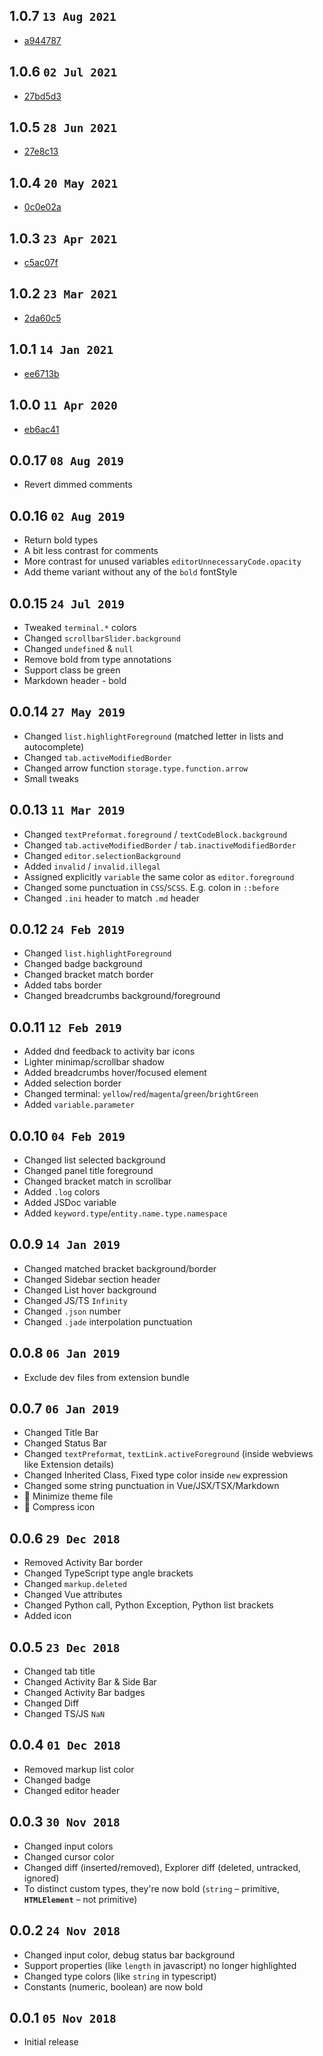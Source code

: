 ## 1.0.7 `13 Aug 2021`

- [a944787](https://github.com/usernamehw/vscode-theme-prism/commit/a944787baf5700c3a0d6de180f1d392904dfa56e)

## 1.0.6 `02 Jul 2021`

- [27bd5d3](https://github.com/usernamehw/vscode-theme-prism/commit/27bd5d34274aec7a37de40862d752031426b4210)

## 1.0.5 `28 Jun 2021`

- [27e8c13](https://github.com/usernamehw/vscode-theme-prism/commit/27e8c132dc56e333279512039c7aefb5f4cdd3f0)

## 1.0.4 `20 May 2021`

- [0c0e02a](https://github.com/usernamehw/vscode-theme-prism/commit/0c0e02ad27b778f8543401c025adebafc9ed2fbd)

## 1.0.3 `23 Apr 2021`

- [c5ac07f](https://github.com/usernamehw/vscode-theme-prism/commit/c5ac07f1c1baf6ce7b9dc32b5ea0f1046079dbac)

## 1.0.2 `23 Mar 2021`

- [2da60c5](https://github.com/usernamehw/vscode-theme-prism/commit/2da60c57c68b531b87bdebf1752dbecf089fb16e)

## 1.0.1 `14 Jan 2021`

- [ee6713b](https://github.com/usernamehw/vscode-theme-prism/commit/ee6713b4d50a9b1ab5e03796d4368976781b37ab)

## 1.0.0 `11 Apr 2020`

- [eb6ac41](https://github.com/usernamehw/vscode-theme-prism/commit/eb6ac4136f912241f8431aa6a5e142b568af29e5)

## 0.0.17 `08 Aug 2019`

- Revert dimmed comments

## 0.0.16 `02 Aug 2019`

- Return bold types
- A bit less contrast for comments
- More contrast for unused variables `editorUnnecessaryCode.opacity`
- Add theme variant without any of the `bold` fontStyle

## 0.0.15 `24 Jul 2019`

- Tweaked `terminal.*` colors
- Changed `scrollbarSlider.background`
- Changed `undefined` & `null`
- Remove bold from type annotations
- Support class be green
- Markdown header - bold

## 0.0.14 `27 May 2019`

- Changed `list.highlightForeground` (matched letter in lists and autocomplete)
- Changed `tab.activeModifiedBorder`
- Changed arrow function  `storage.type.function.arrow`
- Small tweaks

## 0.0.13 `11 Mar 2019`

- Changed `textPreformat.foreground` / `textCodeBlock.background`
- Changed `tab.activeModifiedBorder` / `tab.inactiveModifiedBorder`
- Changed `editor.selectionBackground`
- Added `invalid` / `invalid.illegal`
- Assigned explicitly `variable` the same color as `editor.foreground`
- Changed some punctuation in `CSS`/`SCSS`. E.g. colon in `::before`
- Changed `.ini` header to match `.md` header

## 0.0.12 `24 Feb 2019`

- Changed `list.highlightForeground`
- Changed badge background
- Changed bracket match border
- Added tabs border
- Changed breadcrumbs background/foreground

## 0.0.11 `12 Feb 2019`

- Added dnd feedback to activity bar icons
- Lighter minimap/scrollbar shadow
- Added breadcrumbs hover/focused element
- Added selection border
- Changed terminal: `yellow`/`red`/`magenta`/`green`/`brightGreen`
- Added `variable.parameter`

## 0.0.10 `04 Feb 2019`

- Changed list selected background
- Changed panel title foreground
- Changed bracket match in scrollbar
- Added `.log` colors
- Added JSDoc variable
- Added `keyword.type`/`entity.name.type.namespace`

## 0.0.9 `14 Jan 2019`

- Changed matched bracket background/border
- Changed Sidebar section header
- Changed List hover background
- Changed JS/TS `Infinity`
- Changed `.json` number
- Changed `.jade` interpolation punctuation

## 0.0.8 `06 Jan 2019`

- Exclude dev files from extension bundle

## 0.0.7 `06 Jan 2019`

- Changed Title Bar
- Changed Status Bar
- Changed `textPreformat`, `textLink.activeForeground` (inside webviews like Extension details)
- Changed Inherited Class, Fixed type color inside `new` expression
- Changed some string punctuation in Vue/JSX/TSX/Markdown
- 🔨 Minimize theme file
- 🔨 Compress icon

## 0.0.6 `29 Dec 2018`

- Removed Activity Bar border
- Changed TypeScript type angle brackets
- Changed `markup.deleted`
- Changed Vue attributes
- Changed Python call, Python Exception, Python list brackets
- Added icon

## 0.0.5 `23 Dec 2018`

- Changed tab title
- Changed Activity Bar & Side Bar
- Changed Activity Bar badges
- Changed Diff
- Changed TS/JS `NaN`

## 0.0.4 `01 Dec 2018`

- Removed markup list color
- Changed badge
- Changed editor header

## 0.0.3 `30 Nov 2018`

- Changed input colors
- Changed cursor color
- Changed diff (inserted/removed), Explorer diff (deleted, untracked, ignored)
- To distinct custom types, they're now bold (`string` – primitive, **`HTMLElement`** – not primitive)

## 0.0.2 `24 Nov 2018`

- Changed input color, debug status bar background
- Support properties (like `length` in javascript) no longer highlighted
- Changed type colors (like `string` in typescript)
- Constants (numeric, boolean) are now bold

## 0.0.1 `05 Nov 2018`
- Initial release
